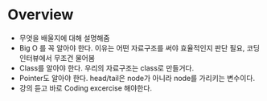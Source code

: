 # Overview
- 무엇을 배울지에 대해 설명해줌
- Big O 를 꼭 알아야 한다. 이유는 어떤 자료구조를 써야 효율적인지 판단 필요, 코딩인터뷰에서 무조건 물어봄
- Class를 알아야 한다. 우리의 자료구조는 class로 만들거다.
- Pointer도 알아야 한다. head/tail은 node가 아니라 node를 가리키는 변수이다. 
- 강의 듣고 바로 Coding excercise 해야한다. 